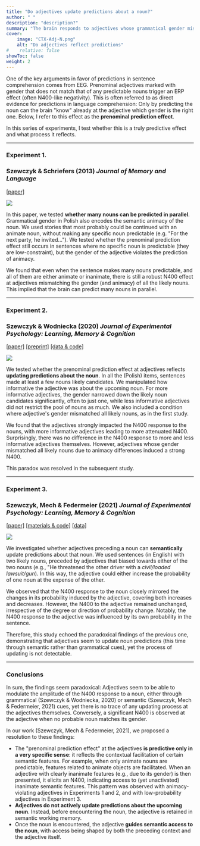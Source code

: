 ```yaml
---
title: "Do adjectives update predictions about a noun?"
author: " "
description: "description?" 
summary: "The brain responds to adjectives whose grammatical gender mismatches that of contextually probable nouns, a phenomenon viewed as key evidence of predictive sentence comprehension. In a series of EEG/ERP experiments, I explore whether this effect is truly predictive and whether it entails updating noun predictions." 
cover:
    image: "CTX-Adj-N.png"
    alt: "Do adjectives reflect predictions"
#    relative: false
showToc: false
weight: 2
---
```


One of the key arguments in favor of predictions in sentence comprehension comes from EEG. Prenominal adjectives marked with gender that does not match that of any predictable nouns trigger an ERP effect (often N400-like negativity). This is often referred to as direct evidence for predictions in language comprehension: Only by predicting the noun can the brain "know" already at the adjective which gender is the right one. Below, I refer to this effect as the **prenominal prediction effect**. 

In this series of experiments, I test whether this is a truly predictive effect and what process it reflects. 

---

### Experiment 1. 

### Szewczyk & Schriefers (2013) _Journal of Memory and Language_
[[paper]](https://doi.org/10.1016/j.jml.2012.12.002)

<img style="max-height: 200px; align: center;" src="/projects/ADJ-N/szewczyk_schriefers_2013.png">

In this paper, we tested **whether many nouns can be predicted in parallel**. Grammatical gender in Polish also encodes the semantic animacy of the noun. We used stories that most probably could be continued with an animate noun, without making any specific noun predictable (e.g. "For the next party, he invited..."). We tested whether the prenominal prediction effect still occurs in sentences where no specific noun is predictable (they are low-constraint), but the gender of the adjective violates the prediction of animacy. 

We found that even when the sentence makes many nouns predictable, and all of them are either animate or inanimate, there is still a robust N400 effect at adjectives mismatching the gender (and animacy) of all the likely nouns. This implied that the brain can predict many nouns in parallel.

---

### Experiment 2. 

### Szewczyk & Wodniecka (2020) _Journal of Experimental Psychology: Learning, Memory & Cognition_
[[paper]](https://doi.org/10.1037/xlm0000835) [[preprint]](https://osf.io/preprints/psyarxiv/ydp2m) [[data & code]](https://osf.io/c6hxt/)

<img style="max-height: 200px; align: center;" src="/projects/ADJ-N/szewczyk_wodniecka_2020.png">

We tested whether the prenominal prediction effect at adjectives reflects **updating predictions about the noun**. In all the (Polish) items, sentences made at least a few nouns likely candidates. We manipulated how informative the adjective was about the upcoming noun. For more informative adjectives, the gender narrowed down the likely noun candidates significantly, often to just one, while less informative adjectives did not restrict the pool of nouns as much. We also included a condition where adjective's gender mismatched all likely nouns, as in the first study. 

We found that the adjectives strongly impacted the N400 response to the nouns, with more informative adjectives leading to more attenuated N400.
Surprisingly, there was no difference in the N400 response to more and less informative adjectives themselves. However, adjectives whose gender mismatched all likely nouns due to animacy differences induced a strong N400. 

This paradox was resolved in the subsequent study. 

---

### Experiment 3. 

### Szewczyk, Mech & Federmeier (2021) _Journal of Experimental Psychology: Learning, Memory & Cognition_
[[paper]](https://doi.org/10.1037/xlm0001091) [[materials & code]](https://osf.io/urvax) [[data]](https://doi.org/10.7910/DVN/ICLMHD)

<img style="max-height: 200px; align: center;" src="/projects/ADJ-N/szewczyk_mech_federmeier_2021.png">

We investigated whether adjectives preceding a noun can **semantically** update predictions about that noun. We used sentences (in English) with two likely nouns, preceded by adjectives that biased towards either of the two nouns (e.g., "He threatened the other driver with a _civil/loaded_ _lawsuit/gun_). In this way, the adjective could either increase the probability of one noun at the expense of the other. 

We observed that the N400 response to the noun closely mirrored the changes in its probability induced by the adjective, covering both increases and decreases. However, the N400 to the adjective remained unchanged, irrespective of the degree or direction of probability change. Notably, the N400 response to the adjective was influenced by its own probability in the sentence. 

Therefore, this study echoed the paradoxical findings of the previous one, demonstrating that adjectives seem to update noun predictions (this time through semantic rather than grammatical cues), yet the process of updating is not detectable. 

---

### Conclusions

In sum, the findings seem paradoxical: Adjectives seem to be able to modulate the amplitude of the N400 response to a noun, either through grammatical (Szewczyk & Wodniecka, 2020) or semantic (Szewczyk, Mech & Federmeier, 2021) cues, yet there is no trace of any updating process at the adjectives themselves. Conversely, a significant N400 is observed at the adjective when no probable noun matches its gender. 

In our work (Szewczyk, Mech & Federmeier, 2021), we proposed a resolution to these findings:

* The "prenominal prediction effect" at the adjectives **is predictive only in a very specific sense**: it reflects the contextual facilitation of certain semantic features. For example, when only animate nouns are predictable, features related to animate objects are facilitated. When an adjective with clearly inanimate features (e.g., due to its gender) is then presented, it elicits an N400, indicating access to (yet unactivated) inanimate semantic features. This pattern was observed with animacy-violating adjectives in Experiments 1 and 2, and with low-probability adjectives in Experiment 3.
* **Adjectives do not actively update predictions about the upcoming noun**. Instead, before encountering the noun, the adjective is retained in semantic working memory. 
* Once the noun is encountered, the adjective **guides semantic access to the noun**, with access being shaped by both the preceding context and the adjective itself. 




